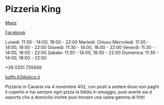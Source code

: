 # Pizzeria King 

[Maps](https://www.google.com/maps/place/Pizzeria+The+King/@45.697671,8.8057484,17z/data=!4m14!1m8!3m7!1s0x4786883d772208a3:0x6ac984176626c032!2sPizzeria+The+King!8m2!3d45.6976702!4d8.8057877!14m1!1BCgIYIA!3m4!1s0x4786883d772208a3:0x6ac984176626c032!8m2!3d45.6976702!4d8.8057877)

[Facebook](https://www.facebook.com/pages/category/Pizza-Place/Pizzeria-The-king-164883336892165/)

Lunedì:
11:30 - 14:00, 18:00 - 22:00
Martedì:
Chiuso
Mercoledì:
11:30 - 14:00, 18:00 - 22:00
Giovedì:
11:30 - 14:00, 18:00 - 22:00
Venerdì:
11:30 - 14:00, 18:00 - 22:00
Sabato:
11:30 - 14:00, 18:00 - 22:00
Domenica:
11:30 - 14:00, 18:00 - 22:00


+39 0331 735949

baffo.63@alice.it

Pizzeria in Cavaria via 4 novembre 402, con posti a sedere dove non paghi il coperto e hai sempre ogni pizza la bibita in omaggio, puoi averle sia d asporto che a domicilio inoltre puoi trovare una vasta gamma di fritti